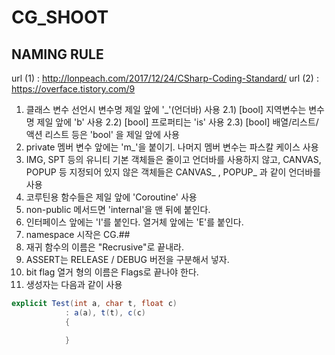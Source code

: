 # CG_SHOOT



**NAMING RULE**
----

url (1) :  http://lonpeach.com/2017/12/24/CSharp-Coding-Standard/ 
url (2) :  https://overface.tistory.com/9 

1) 클래스 변수 선언시 변수명 제일 앞에 '\_'(언더바) 사용
2.1) [bool] 지역변수는 변수명 제일 앞에 'b' 사용
2.2) [bool] 프로퍼티는 'is' 사용
2.3) [bool] 배열/리스트/액션 리스트 등은 'bool' 을 제일 앞에 사용
3) private 멤버 변수 앞에는 'm_'을 붙이기. 나머지 멤버 변수는 파스칼 케이스 사용
4) IMG, SPT 등의 유니티 기본 객체들은 줄이고 언더바를 사용하지 않고, CANVAS, POPUP 등 지정되어 있지 않은 객체들은 CANVAS\_ , POPUP\_ 과 같이 언더바를 사용
5) 코루틴용 함수들은 제일 앞에 'Coroutine' 사용
6) non-public 메서드면 'internal'을 맨 뒤에 붙인다.
7) 인터페이스 앞에는 'I'를 붙인다. 열거체 앞에는 'E'를 붙인다.
8) namespace 시작은 CG.##
9) 재귀 함수의 이름은 "Recrusive"로 끝내라.
10) ASSERT는 RELEASE / DEBUG 버전을 구분해서 넣자.
11) bit flag 열거 형의 이름은 Flags로 끝나야 한다.
12) 생성자는 다음과 같이 사용

```c#
explicit Test(int a, char t, float c)
			: a(a), t(t), c(c)
			{

			}
```

